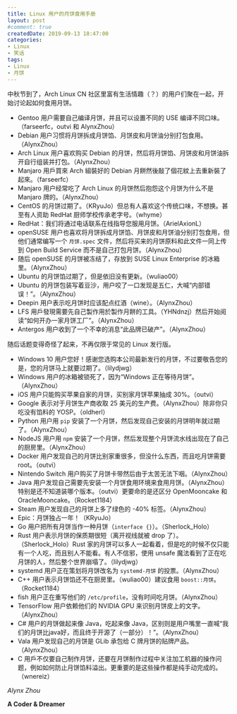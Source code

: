 ```yaml
---
title: Linux 用户的月饼食用手册
layout: post
#comment: true
createdDate: 2019-09-13 18:47:00
categories:
- Linux
- 笑话
tags:
- Linux
- 月饼
---
```

中秋节到了，Arch Linux CN 社区里富有生活情趣（？）的用户们聚在一起，开始讨论起如何食用月饼。

<!--more-->

- Gentoo 用户需要自己编译月饼，并且可以设置不同的 USE 编译不同口味。（farseerfc，outvi 和 AlynxZhou）
- Debian 用户习惯将月饼拆成月饼馅、月饼皮和月饼油分别打包食用。（AlynxZhou）
- Arch Linux 用户喜欢购买 Debian 的月饼，然后将月饼馅、月饼皮和月饼油拆开自行组装并打包。（AlynxZhou）
- Manjaro 用戶買來 Arch 組裝好的 Debian 月餅然後敲了個花紋上去重新裝了起來。（farseerfc）
- Manjaro 用户经常吃了 Arch Linux 的月饼然后抱怨这个月饼为什么不是 Manjaro 牌的。（AlynxZhou）
- CentOS 的月饼过期了。（KRyuJo）但总有人喜欢这个传统口味，不想换。甚至有人资助 RedHat 厨师学校传承老字号。（whyme）
- RedHat：我们将通过电话联系在线指导您服用月饼。（ArielAxionL）
- openSUSE 用户也喜欢将月饼拆成月饼馅、月饼皮和月饼油分别打包食用，但他们通常编写一个 `月饼.spec` 文件，然后将买来的月饼原料和此文件一同上传到 Open Build Service 而不是自己打包月饼。（AlynxZhou）
- 随后 openSUSE 的月饼被冻结了，存放到 SUSE Linux Enterprise 的冰箱里。（AlynxZhou）
- Ubuntu 的月饼馅过期了，但是依旧没有更新。（wuliao00）
- Ubuntu 的月饼包装写着豆沙，用户咬了一口发现是五仁，大喊“内部错误！”。（AlynxZhou）
- Deepin 用户表示吃月饼时应该配点红酒（wine）。（AlynxZhou）
- LFS 用戶發現需要先自己製作用於製作月餅的工具。（YHNdnzj）然后开始阅读“如何开办一家月饼工厂”。（AlynxZhou）
- Antergos 用户收到了一个不幸的消息“此品牌已破产”。（AlynxZhou）

随后话题变得奇怪了起来，不再仅限于常见的 Linux 发行版。

- Windows 10 用户您好！感谢您选购本公司最新发行的月饼，不过要敬告您的是，您的月饼马上就要过期了。（lilydjwg）
- Windows 用户的冰箱被锁死了，因为“Windows 正在等待月饼”。（AlynxZhou）
- iOS 用户只能购买苹果自家的月饼，买别家月饼苹果抽成 30%。（outvi）
- Google 表示对于月饼生产商收取 25 美元的生产费。（AlynxZhou）除非你只吃没有馅料的 YOSP。（oldherl）
- Python 用户用 `pip` 安装了一个月饼，然后发现自己安装的月饼明年就过期了。（AlynxZhou）
- NodeJS 用户用 `npm` 安装了一个月饼，然后发现整个月饼流水线出现在了自己的厨房里。（AlynxZhou）
- Docker 用户发现自己的月饼比别家重很多，但没什么东西，而且吃月饼需要 root。（outvi）
- Nintendo Switch 用户购买了月饼卡带然后由于太苦无法下咽。（AlynxZhou）
- Java 用户发现自己需要先安装一个月饼食用环境来食用月饼。（AlynxZhou）特别是还不知道装哪个版本。（outvi）更要命的是还区分 OpenMooncake 和 OracleMooncake。（Rocket1184）
- Steam 用户发现自己的月饼上多了绿色的 -40% 标签。（AlynxZhou）
- Epic：月饼独占一年！（KRyuJo）
- Go 用户把所有月饼当作一种月饼（`interface {}`）。（Sherlock\_Holo）
- Rust 用户表示月饼的保质期很短（离开视线就被 drop 了）。（Sherlock\_Holo）Rust 家的月饼可以多人一起看着，但是吃的时候不仅只能有一个人吃，而且别人不能看。有人不信邪，使用 unsafe 魔法看到了正在吃月饼的人，然后整个世界崩塌了。（lilydjwg）
- systemd 用户正在策划将月饼改名为 `systemd-月饼` 的投票。（AlynxZhou）
- C++ 用户表示月饼馅还不在厨房里。（wuliao00）建议食用 `boost::月饼`。（Rocket1184）
- fish 用户正在重写他们的 `/etc/profile`，没有时间吃月饼。（AlynxZhou）
- TensorFlow 用户依赖他们的 NVIDIA GPU 来识别月饼皮上的文字。（AlynxZhou）
- C# 用户的月饼做起来像 Java，吃起来像 Java，区别则是用户嘴里一直喊“我们的月饼比java好，而且终于开源了（一部分）！”。（AlynxZhou）
- Vala 用户发现自己的月饼是 GLib 承包给 C 牌月饼的贴牌产品。（AlynxZhou）
- C 用戶不仅要自己制作月饼，还要在月饼制作过程中关注加工机器的操作问题，例如如何防止月饼馅料溢出。更重要的是这些操作都是纯手动完成的。（wnereiz）

*Alynx Zhou*

**A Coder & Dreamer**

